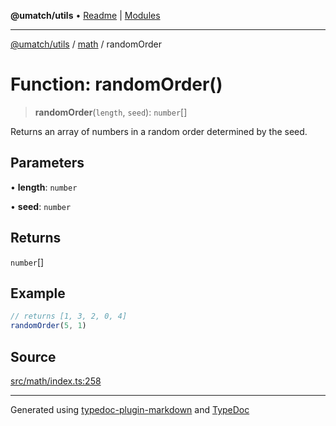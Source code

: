 **@umatch/utils** • [Readme](../../index.md) \| [Modules](../../modules.md)

***

[@umatch/utils](../../modules.md) / [math](../index.md) / randomOrder

# Function: randomOrder()

> **randomOrder**(`length`, `seed`): `number`[]

Returns an array of numbers in a random order determined by the seed.

## Parameters

• **length**: `number`

• **seed**: `number`

## Returns

`number`[]

## Example

```ts
// returns [1, 3, 2, 0, 4]
randomOrder(5, 1)
```

## Source

[src/math/index.ts:258](https://github.com/umatch-oficial/utils/blob/ed8915b/src/math/index.ts#L258)

***

Generated using [typedoc-plugin-markdown](https://www.npmjs.com/package/typedoc-plugin-markdown) and [TypeDoc](https://typedoc.org/)
